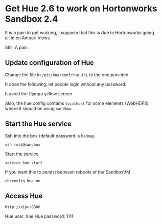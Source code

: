 # Get Hue 2.6 to work on Hortonworks Sandbox 2.4

It is a pain to get working, I suppose that this is due to Hortonworks going all in on Ambari Views.

Still. A pain.

## Update configuration of Hue

Change the file in `/etc/hue/conf/hue.ini` to the one provided.

It does the following: let people login without any password.

It avoid the Django yellow screen.

Also, the hue config contains `localhost` for some elements (WebHDFS) where it should be using `sandbox`.

## Start the Hue service

Ssh into the box (default password is `hadoop`.

	ssh root@sandbox

Start the service

	service hue start

If you want this to persist between reboots of the SandboxVM

	chkconfig hue on

## Access Hue

	http://<ip>:8000

Hue user: hue
Hue password: 1111



